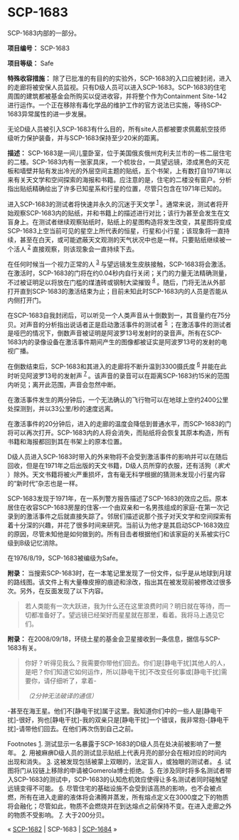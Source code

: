 # SCP-1683
                        




SCP-1683内部的一部分。



**项目编号：** SCP-1683

**项目等级：** Safe

**特殊收容措施：** 除了已批准的有目的的实验外，SCP-1683的入口应被封闭，进入的走廊将被安保人员监视。只有D级人员可以进入SCP-1683。SCP-1683的住宅周围的建筑都被基金会所购买以促进收容，并将整个作为Containment Site-142进行运作。一个正在移除有毒化学品的维护工作的官方说法已实施，等待SCP-1683异常属性的进一步发展。

无论D级人员被引入SCP-1683有什么目的，所有site人员都被要求佩戴航空技师级听力保护装备，并与SCP-1683保持至少20米的距离。

**描述：** SCP-1683是一间儿童卧室，位于美国俄亥俄州克利夫兰市的一栋二层住宅的二楼。SCP-1683内有一张家具床，一个梳妆台，一具望远镜，漆成黑色的天花板和墙壁并贴有发出冷光的外层空间主题的贴纸，五个书架，上有数打自1971年以来有关天文学和空间探索的海报和书籍。应注意的是，住宅的二楼没有窗户。分析指出贴纸精确绘出了许多已知星系和行星的位置，尽管只包含在1971年已知的。

进入SCP-1683的测试者将快速并永久的沉迷于天文学<sup class='footnoteref'>
 <a shape='rect' class='footnoteref' id='footnoteref-1' href='javascript:;' onclick='WIKIDOT.page.utils.scrollToReference(&apos;footnote-1&apos;)'>1</a>
</sup>。通常来说，测试者将开始观察SCP-1683内的贴纸，并和书籍上的描述进行对比；该行为甚至会发生在文盲身上。在测试者继续观察贴纸时，贴纸上的星图构造将发生改变，其星图将变成SCP-1683上空当前可见的星空上所代表的恒星，行星和小行星；该现象将一直持续，甚至在白天，或可能遮蔽天文观测的天气状况中也是一样。只要贴纸继续被一个活人<sup class='footnoteref'>
 <a shape='rect' class='footnoteref' id='footnoteref-2' href='javascript:;' onclick='WIKIDOT.page.utils.scrollToReference(&apos;footnote-2&apos;)'>2</a>
</sup>直接观察，则该现象会一直持续下去。

在任何时候当一个视力正常的人<sup class='footnoteref'>
 <a shape='rect' class='footnoteref' id='footnoteref-3' href='javascript:;' onclick='WIKIDOT.page.utils.scrollToReference(&apos;footnote-3&apos;)'>3</a>
</sup>与望远镜发生皮肤接触，SCP-1683将会激活。在激活时，SCP-1683的门将在约0.04秒内自行关闭；关门的力量无法精确测量，不过被证明足以将放在门槛的煤渣砖或钢制大梁摧毁<sup class='footnoteref'>
 <a shape='rect' class='footnoteref' id='footnoteref-4' href='javascript:;' onclick='WIKIDOT.page.utils.scrollToReference(&apos;footnote-4&apos;)'>4</a>
</sup>。随后，门将无法从外部打开直到SCP-1683的激活结束为止；目前未知此时SCP-1683内的人员是否能从内侧打开门。

在SCP-1683自我封闭后，可以听见一个人类声音从十倒数到一，其音量约在75分贝。对声音的分析指出说话者正是启动激活事件的测试者<sup class='footnoteref'>
 <a shape='rect' class='footnoteref' id='footnoteref-5' href='javascript:;' onclick='WIKIDOT.page.utils.scrollToReference(&apos;footnote-5&apos;)'>5</a>
</sup>；在激活事件的测试者是哑巴的情况下，倒数声音被证明是阿波罗13号发射时的录音声。所有在SCP-1683内的录像设备在激活事件期间产生的图像都被证实是阿波罗13号的发射的电视广播。

在倒数结束后，SCP-1683和其进入的走廊将不断升温到3300摄氏度<sup class='footnoteref'>
 <a shape='rect' class='footnoteref' id='footnoteref-6' href='javascript:;' onclick='WIKIDOT.page.utils.scrollToReference(&apos;footnote-6&apos;)'>6</a>
</sup>并能在此时听见阿波罗13号的发射声<sup class='footnoteref'>
 <a shape='rect' class='footnoteref' id='footnoteref-7' href='javascript:;' onclick='WIKIDOT.page.utils.scrollToReference(&apos;footnote-7&apos;)'>7</a>
</sup>。该声音的录音可以在距离SCP-1683约15米的范围内听见；离开此范围，声音会忽然中断。

在激活事件发生的两分钟后，一个无法确认的飞行物可以在地球上空约2400公里处探测到，并以33公里/秒的速度远离。

在激活事件的20分钟后，进入的走廊的温度会降低到普通水平，而SCP-1683的门将可以再次打开。SCP-1683内的人将会消失，而贴纸将会恢复其原本构造，所有书籍和海报都回到其在书架上的原本位置。

D级人员进入SCP-1683时带入的外来物将不会受到激活事件的影响并可以在随后回收，但是在1971年之后出版的天文书籍，D级人员所穿的衣服，还有活狗（*家犬* ）除外。天文书籍将被火严重损坏，含有毫无科学根据的猜测未发现小行星内容的“新时代”杂志也是一样。

SCP-1683发现于1971年，在一系列警方报告描述了SCP-1683的效应之后。原本居住在收容SCP-1683房屋的住客-一个由双亲和一名男孩组成的家庭-在第一次记录到的激活事件之后就直接失踪了。邻居们描述说那个孩子对天文学和空间探索有着十分深的兴趣，并花了很多时间来研究。当前认为他才是其启动SCP-1683效应的原因，尽管未知他是如何做到的。所有目击者根据他们和该家庭的关系被实行C级到B级记忆消除。

在1976/8/19，SCP-1683被编级为Safe。

**附录：** 当搜索SCP-1683时，在一本笔记里发现了一份文件，似乎是从地球到月球的路线图。该文件上有大量橡皮擦的痕迹和涂改，指出其在被发现前被修改过很多次。另外，在反面发现了以下内容。


> 若人类能有一次大跃进，我为什么还在这里浪费时间？明日就在等待，而一切都准备好了。望远镜已经架好而星星就在那里，看着。我将马上遇见它们。
> 

**附录：** 在2008/09/18，环绕土星的基金会卫星接收到一条信息，据信与SCP-1683有关。


> 你好？听得见我么？我需要你带他们回去。你们是[静电干扰]其他人的人，是吧？你们知道它如何运作，所以[静电干扰]不改变任何事或[静电干扰]需要你，请仔细听了，拿着-
> 
> 
> *（2分钟无法破译的通信）* 
> 
> 
> 
-甚至在海王星。他们不[静电干扰]属于这里。我知道你们中的一些人是[静电干扰]-很好，狗也[静电干扰]-我的双亲只是[静电干扰]一个错误，我非常抱-[静电干扰]-请带他们回去。在他们再次伤到自己之前。

Footnotes
<a shape='rect' href='javascript:;' onclick='WIKIDOT.page.utils.scrollToReference(&apos;footnoteref-1&apos;)'>1</a>. 测试显示一名暴露于SCP-1683的D级人员在处决前被影响了一整年。
<a shape='rect' href='javascript:;' onclick='WIKIDOT.page.utils.scrollToReference(&apos;footnoteref-2&apos;)'>2</a>. 用被麻痹D级人员的测试显示贴纸上代表月亮的部分会在相对应的时间内出现和消失。
<a shape='rect' href='javascript:;' onclick='WIKIDOT.page.utils.scrollToReference(&apos;footnoteref-3&apos;)'>3</a>. 这被发现包括被蒙上双眼的，法定盲人，或独眼的测试者。
<a shape='rect' href='javascript:;' onclick='WIKIDOT.page.utils.scrollToReference(&apos;footnoteref-4&apos;)'>4</a>. 试图将门从铰链上移除的申请被Gomerola博士拒绝。
<a shape='rect' href='javascript:;' onclick='WIKIDOT.page.utils.scrollToReference(&apos;footnoteref-5&apos;)'>5</a>. 在涉及同时将多名测试者带入SCP-1683的测试中，SCP-1683的认知危机效应使得让多名测试者同时碰触望远镜变得不可能。
<a shape='rect' href='javascript:;' onclick='WIKIDOT.page.utils.scrollToReference(&apos;footnoteref-6&apos;)'>6</a>. 尽管住宅的基础设施不会受到该高热的影响，也不会被点燃，所有在进入走廊的液体将会沸腾并蒸发，所有熔点定义在3000度之下的物质将会融化；尽管如此，物质不会燃烧并在到达熔点之前保持不变。在进入走廊之外的物质不受影响。
<a shape='rect' href='javascript:;' onclick='WIKIDOT.page.utils.scrollToReference(&apos;footnoteref-7&apos;)'>7</a>. 大于200分贝。



« [SCP-1682](/scp-1682) | SCP-1683 | [SCP-1684](/scp-1684) »





                    
